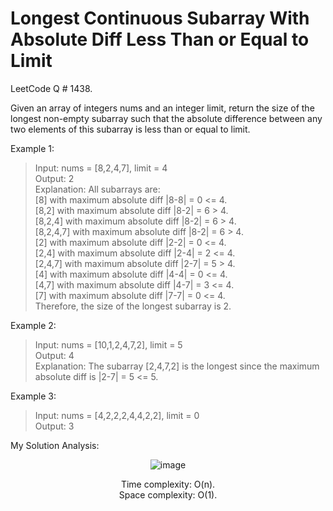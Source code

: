 # Longest Continuous Subarray With Absolute Diff Less Than or Equal to Limit

LeetCode Q # 1438.

Given an array of integers nums and an integer limit, return the size of the longest non-empty subarray such that the absolute difference between any two elements of this subarray is less than or equal to limit.

Example 1:

>Input: nums = [8,2,4,7], limit = 4</br>
>Output: 2 </br>
>Explanation: All subarrays are: </br>
>[8] with maximum absolute diff |8-8| = 0 <= 4.</br>
>[8,2] with maximum absolute diff |8-2| = 6 > 4. </br>
>[8,2,4] with maximum absolute diff |8-2| = 6 > 4.</br>
>[8,2,4,7] with maximum absolute diff |8-2| = 6 > 4.</br>
>[2] with maximum absolute diff |2-2| = 0 <= 4.</br>
>[2,4] with maximum absolute diff |2-4| = 2 <= 4.</br>
>[2,4,7] with maximum absolute diff |2-7| = 5 > 4.</br>
>[4] with maximum absolute diff |4-4| = 0 <= 4.</br>
>[4,7] with maximum absolute diff |4-7| = 3 <= 4.</br>
>[7] with maximum absolute diff |7-7| = 0 <= 4. </br>
>Therefore, the size of the longest subarray is 2.</br>

Example 2:

>Input: nums = [10,1,2,4,7,2], limit = 5</br>
>Output: 4 </br>
>Explanation: The subarray [2,4,7,2] is the longest since the maximum absolute diff is |2-7| = 5 <= 5.

Example 3:

>Input: nums = [4,2,2,2,4,4,2,2], limit = 0</br>
>Output: 3

My Solution Analysis:

<div align = "center">

  ![image](https://github.com/xo-azeem/Longest-Continuous-Subarray-With-Absolute-Diff-Less-Than-or-Equal-to-Limit-LeetCode/assets/171427226/e5900195-687c-43cd-aba6-eb49842e521f)

  Time complexity: O(n).</br>Space complexity: O(1).
</div>
